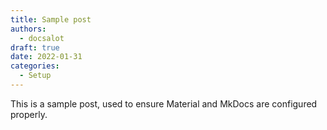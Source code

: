 ```yaml
---
title: Sample post
authors:
  - docsalot
draft: true 
date: 2022-01-31
categories:
  - Setup
---
```



This is a sample post, used to ensure Material and MkDocs are configured properly. 



